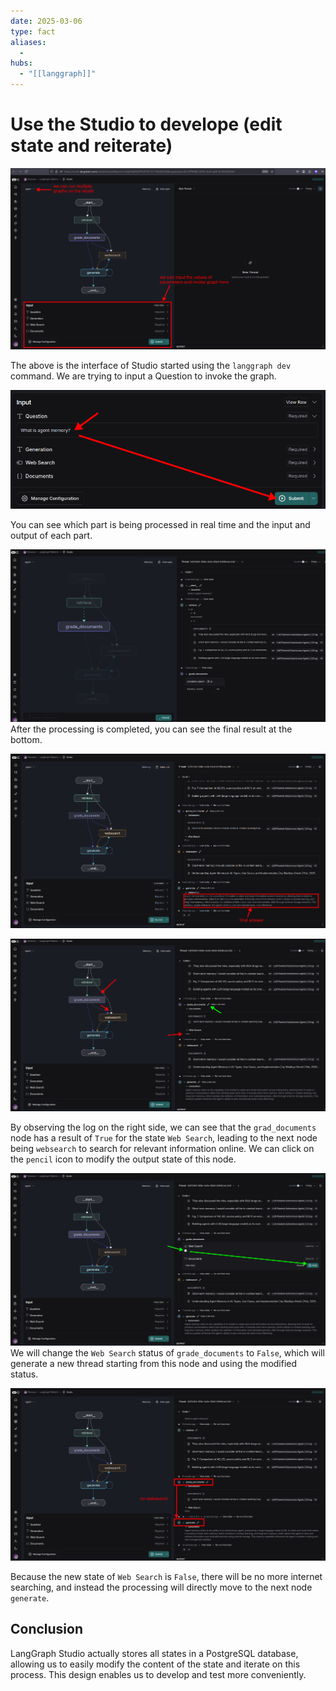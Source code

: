 ```yaml
---
date: 2025-03-06
type: fact
aliases:
  -
hubs:
  - "[[langgraph]]"
---
```


# Use the Studio to develope (edit state and reiterate)

![studio-interface.png](../assets/imgs/studio-interface.png)

The above is the interface of Studio started using the `langgraph dev` command. We are trying to input a Question to invoke the graph.

![input-question-and-submit.png](../assets/imgs/input-question-and-submit.png)

You can see which part is being processed in real time and the input and output of each part.

![real-time-graph-process.png](../assets/imgs/real-time-graph-process.png)
After the processing is completed, you can see the final result at the bottom.

![final-answer-at-bottom.png](../assets/imgs/final-answer-at-bottom.png)

![grade_docs_websearch_true.png](../assets/imgs/grade_docs_websearch_true.png)

By observing the log on the right side, we can see that the `grad_documents` node has a result of `True` for the state `Web Search`, leading to the next node being `websearch` to search for relevant information online. We can click on the `pencil` icon to modify the output state of this node.

![uncheck-websearch-box.png](../assets/imgs/uncheck-websearch-box.png)
We will change the `Web Search` status of `grade_documents` to `False`, which will generate a new thread starting from this node and using the modified status.


![new-thread-without-search.png](../assets/imgs/new-thread-without-search.png)


Because the new state of `Web Search` is `False`, there will be no more internet searching, and instead the processing will directly move to the next node `generate`.


## Conclusion

LangGraph Studio actually stores all states in a PostgreSQL database, allowing us to easily modify the content of the state and iterate on this process. This design enables us to develop and test more conveniently.



